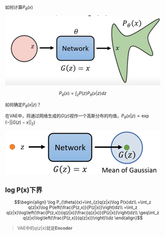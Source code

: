 如何计算$P_{\theta}(x)$

![alt text](image.png)

$$P_{\theta}(x)=\int_{z}P(z)P_{\theta}(x|z)dz$$

如何确定$P_{\theta}(x|z)$？

在VAE中，将通过网络生成的$G(z)$视作一个高斯分布的均值，$P_{\theta}(x|z)\propto \exp(-||G(z)-x||_2)$

![alt text](image-1.png)

## log P(x)下界

$$\begin{align}
    \log P_{\theta}(x)=\int_{z}q(z|x)\log P(x)dz\\
    =\int_z q(z|x)\log P\left(\frac{P(z,x)}{P(z|x)}\right)dz\\
    =\int_z q(z|x)\log\left(\frac{P(z,x)}{q(z|x)}\frac{q(z|x)}{P(z|x)}\right)dz\\
    \geq\int_z q(z|x)\log\left(\frac{P(z,x)}{q(z|x)}\right)\\dz
\end{align}$$

> VAE中的$q(z|x)$就是**Encoder**